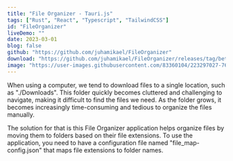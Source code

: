 ```yaml
---
title: "File Organizer - Tauri.js"
tags: ["Rust", "React", "Typescript", "TailwindCSS"]
id: "FileOrganizer"
liveDemo: ""
date: 2023-03-01
blog: false
github: "https://github.com/juhamikael/FileOrganizer"
download: "https://github.com/juhamikael/FileOrganizer/releases/tag/beta"
image: "https://user-images.githubusercontent.com/83360104/223297027-76848ed3-4fa4-49ba-ab1d-8a9f5b866bc4.jpg"
---
```


When using a computer, we tend to download files to a single location, such as "./Downloads". This folder quickly becomes cluttered and challenging to navigate, making it difficult to find the files we need. As the folder grows, it becomes increasingly time-consuming and tedious to organize the files manually.

The solution for that is this File Organizer application helps organize files by moving them to folders based on their file extensions. To use the application, you need to have a configuration file named "file_map-config.json" that maps file extensions to folder names.
